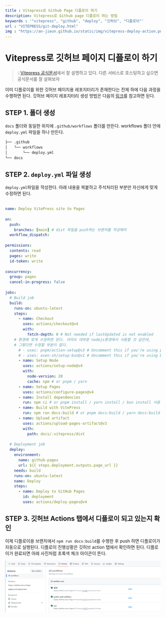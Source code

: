 ```yaml
---
title : Vitepress로 Github Page 디플로이 하기
description: Vitepress로 Github page 디플로이 하는 방법
keywords : '"vitepress", "github", "deploy", "깃허브", "디플로이"'
url : "VITEPRESS/git-deploy.html"
img : "https://an-jieun.github.io/static/img/vitepress-deploy-action.png"
---
```


# Vitepress로 깃허브 페이지 디플로이 하기

> 💡[Vitepress 공식문서](https://vitepress.dev/guide/deploy)에서 잘 설명하고 있다. 다른 서비스로 호스팅하고 싶으면 공식문서를 잘 살펴보자

이미 디플로이를 위한 깃허브 페이지용 레포지터리가 존재한다는 전제 하에 다음 과정을 수행하면 된다. 깃허브 페이지 레포지터리 생성 방법은 다음의 [링크](https://docs.github.com/ko/pages/quickstart)를 참고하면 된다. 

## STEP 1. 폴더 생성

`docs` 폴더와 동일한 위치에 `.github/workflows` 폴더를 만든다. workflows 폴더 안에 `deploy.yml` 파일을 하나 만든다.

```bash
├── .github
│   └── workflows
│       └── deploy.yml
└── docs
```

## STEP 2. `deploy.yml` 파일 생성

`deploy.yml`파일을 작성한다. 아래 내용을 복붙하고 주석처리된 부분만 자신에게 맞게 수정하면 된다.

```yaml

name: Deploy VitePress site to Pages

on:
  push:
    branches: [main] # dist 파일을 push하는 브랜치를 작성해라
  workflow_dispatch:

permissions:
  contents: read
  pages: write
  id-token: write

concurrency:
  group: pages
  cancel-in-progress: false

jobs:
  # Build job
  build:
    runs-on: ubuntu-latest
    steps:
      - name: Checkout
        uses: actions/checkout@v4
        with:
          fetch-depth: 0 # Not needed if lastUpdated is not enabled
    # 환경에 맞게 수정하면 된다. 아마도 대부분 nodejs환경에서 사용할 것 같은데, 
    # 그렇다면 수정할 부분이 없다.
      # - uses: pnpm/action-setup@v3 # Uncomment this if you're using pnpm
      # - uses: oven-sh/setup-bun@v1 # Uncomment this if you're using Bun
      - name: Setup Node
        uses: actions/setup-node@v4
        with:
          node-version: 20
          cache: npm # or pnpm / yarn
      - name: Setup Pages
        uses: actions/configure-pages@v4
      - name: Install dependencies
        run: npm ci # or pnpm install / yarn install / bun install 사용 환경에 맞게 수정
      - name: Build with VitePress
        run: npm run docs:build # or pnpm docs:build / yarn docs:build / bun run docs:build 사용 환경에 맞게 수정
      - name: Upload artifact
        uses: actions/upload-pages-artifact@v3
        with:
          path: docs/.vitepress/dist

  # Deployment job 
  deploy:
    environment:
      name: github-pages
      url: ${{ steps.deployment.outputs.page_url }} 
    needs: build
    runs-on: ubuntu-latest
    name: Deploy
    steps:
      - name: Deploy to GitHub Pages
        id: deployment
        uses: actions/deploy-pages@v4

```

## STEP 3. 깃허브 Actions 탭에서 디플로이 되고 있는지 확인

이제 디플로이용 브랜치에서 `npm run docs:build`를 수행한 후 push 하면 디플로이가 자동으로 실행된다.
디플로이 진행상황은 깃허브 action 탭에서 확인하면 된다. 디플로이가 완료되면 아래 사진처럼 초록색 체크 아이콘이 뜬다.

![action tab](../imgs/vitepress-deploy-action.png)